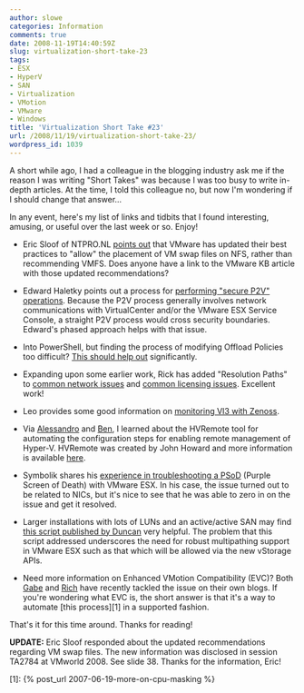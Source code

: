 ```yaml
---
author: slowe
categories: Information
comments: true
date: 2008-11-19T14:40:59Z
slug: virtualization-short-take-23
tags:
- ESX
- HyperV
- SAN
- Virtualization
- VMotion
- VMware
- Windows
title: 'Virtualization Short Take #23'
url: /2008/11/19/virtualization-short-take-23/
wordpress_id: 1039
---
```


A short while ago, I had a colleague in the blogging industry ask me if the reason I was writing "Short Takes" was because I was too busy to write in-depth articles. At the time, I told this colleague no, but now I'm wondering if I should change that answer...

In any event, here's my list of links and tidbits that I found interesting, amusing, or useful over the last week or so. Enjoy!

* Eric Sloof of NTPRO.NL [points out](http://www.ntpro.nl/blog/archives/759-IP-Storage-and-VM-swap-files.html) that VMware has updated their best practices to "allow" the placement of VM swap files on NFS, rather than recommending VMFS. Does anyone have a link to the VMware KB article with those updated recommendations?

* Edward Haletky points out a process for [performing "secure P2V" operations](http://itknowledgeexchange.techtarget.com/virtualization-pro/secure-method-to-p2v-across-security-zones/). Because the P2V process generally involves network communications with VirtualCenter and/or the VMware ESX Service Console, a straight P2V process would cross security boundaries. Edward's phased approach helps with that issue.

* Into PowerShell, but finding the process of modifying Offload Policies too difficult? [This should help out](http://www.peetersonline.nl/index.php/vmware/modifying-vswitch-offload-policy-with-powershell/) significantly.

* Expanding upon some earlier work, Rick has added "Resolution Paths" to [common network issues](http://www.vmwarewolf.com/common-network-issues-in-vmware-infrastructure/) and [common licensing issues](http://www.vmwarewolf.com/common-licensing-issues-in-vmware-infrastructure/). Excellent work!

* Leo provides some good information on [monitoring VI3 with Zenoss](http://lraikhman.blogsite.org/?p=346).

* Via [Alessandro](http://www.virtualization.info/2008/11/tool-hvremote.html) and [Ben](http://blogs.msdn.com/virtual_pc_guy/archive/2008/11/18/new-hvremote-tool.aspx), I learned about the HVRemote tool for automating the configuration steps for enabling remote management of Hyper-V. HVRemote was created by John Howard and more information is available [here](http://blogs.technet.com/jhoward/archive/2008/11/14/configure-hyper-v-remote-management-in-seconds.aspx).

* Symbolik shares his [experience in troubleshooting a PSoD](http://symbolik.wordpress.com/2008/11/15/esx-troubleshooting-psod-purple-screen-of-death/) (Purple Screen of Death) with VMware ESX. In his case, the issue turned out to be related to NICs, but it's nice to see that he was able to zero in on the issue and get it resolved.

* Larger installations with lots of LUNs and an active/active SAN may find [this script published by Duncan](http://www.yellow-bricks.com/2008/04/01/load-balancing-activeactive-sans/) very helpful. The problem that this script addressed underscores the need for robust multipathing support in VMware ESX such as that which will be allowed via the new vStorage APIs.

* Need more information on Enhanced VMotion Compatibility (EVC)? Both [Gabe](http://www.gabesvirtualworld.com/?p=101) and [Rich](http://vmetc.com/2008/11/16/enhanced-vmotion-compatibility-evc-%e2%80%93-intel-example/) have recently tackled the issue on their own blogs. If you're wondering what EVC is, the short answer is that it's a way to automate [this process][1] in a supported fashion.

That's it for this time around. Thanks for reading!

**UPDATE:** Eric Sloof responded about the updated recommendations regarding VM swap files. The new information was disclosed in session TA2784 at VMworld 2008. See slide 38. Thanks for the information, Eric!

[1]: {% post_url 2007-06-19-more-on-cpu-masking %}
